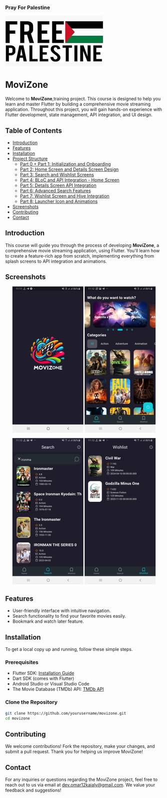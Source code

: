 
### Pray For Palestine
![Pray For Palestine](screenshots/palestine.jpg)

# MoviZone

Welcome to **MoviZone**,training project. This course is designed to help you learn and master Flutter by building a comprehensive movie streaming application. Throughout this project, you will gain hands-on experience with Flutter development, state management, API integration, and UI design.

## Table of Contents

- [Introduction](#introduction)
- [Features](#features)
- [Installation](#installation)
- [Project Structure](#project-structure)
  - [Part 0 + Part 1: Initialization and Onboarding](https://t.me/Omar_k_flutter/196)
  - [Part 2: Home Screen and Details Screen Design](https://t.me/Omar_k_flutter/197)
  - [Part 3: Search and Wishlist Screens](https://t.me/Omar_k_flutter/198)
  - [Part 4: BLoC and API Integration - Home Screen](https://t.me/Omar_k_flutter/199)
  - [Part 5: Details Screen API Integration](https://t.me/Omar_k_flutter/201)
  - [Part 6: Advanced Search Features](https://t.me/Omar_k_flutter/202)
  - [Part 7: Wishlist Screen and Hive Integration](https://t.me/Omar_k_flutter/203)
  - [Part 8: Launcher Icon and Animations](https://t.me/Omar_k_flutter/204)
- [Screenshots](#screenshots)
- [Contributing](#contributing)
- [Contact](#contact)

## Introduction

This course will guide you through the process of developing **MoviZone**, a comprehensive movie streaming application, using Flutter. You'll learn how to create a feature-rich app from scratch, implementing everything from splash screens to API integration and animations.
## Screenshots

<p align="center">
  <img src="screenshots/splash.jpg" alt="Home Screen" width="45%" />
  <img src="screenshots/home.jpg" alt="Details Screen" width="45%" />
</p>

<p align="center">
  <img src="screenshots/search.jpg" alt="Search Screen" width="45%" />
  <img src="screenshots/wishlist.jpg" alt="Wishlist Screen" width="45%" />
</p>

## Features

- User-friendly interface with intuitive navigation.
- Search functionality to find your favorite movies easily.
- Bookmark and watch later feature.

## Installation

To get a local copy up and running, follow these simple steps.

### Prerequisites

- Flutter SDK: [Installation Guide](https://flutter.dev/docs/get-started/install)
- Dart SDK (comes with Flutter)
- Android Studio or Visual Studio Code
- The Movie Database (TMDb) API: [TMDb API](https://www.themoviedb.org/)

### Clone the Repository

```bash
git clone https://github.com/yourusername/movizone.git
cd movizone
```

## Contributing

We welcome contributions! Fork the repository, make your changes, and submit a pull request. Thank you for helping us improve MoviZone!
## Contact

For any inquiries or questions regarding the MoviZone project, feel free to reach out to us via email at [dev.omar12kaialy@gmail.com](mailto:dev.omar12kaialy@gmail.com). We value your feedback and suggestions!
